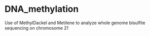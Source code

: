 # DNA_methylation
Use of MethylDackel and Metilene to analyze whole genome bisulfite sequencing on chromosome 21
